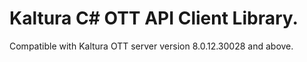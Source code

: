 # Kaltura C# OTT API Client Library.
Compatible with Kaltura OTT server version 8.0.12.30028 and above.
